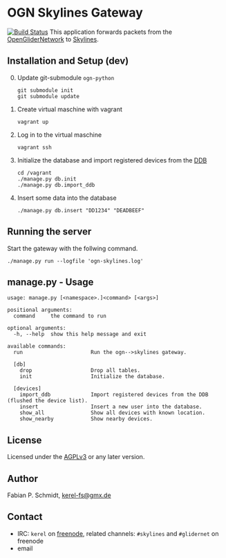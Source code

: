 # OGN Skylines Gateway
[![Build Status](https://travis-ci.org/kerel-fs/ogn-skylines-gateway.png?branch=master)](https://travis-ci.org/kerel-fs/ogn-skylines-gateway)
This application forwards packets from the [OpenGliderNetwork](http://glidernet.org) to [Skylines](https://skylines.aero).

## Installation and Setup (dev)
0. Update git-submodule `ogn-python`

   ```
   git submodule init
   git submodule update
   ```

1. Create virtual maschine with vagrant
   ```
   vagrant up
   ```

3. Log in to the virtual maschine

   ```
   vagrant ssh
   ```

4. Initialize the database and import registered devices from the [DDB](https://ddb.glidernet.org)

   ```
   cd /vagrant
   ./manage.py db.init
   ./manage.py db.import_ddb

   ```

5. Insert some data into the database

   ```
   ./manage.py db.insert "DD1234" "DEADBEEF"
   ```

## Running the server
Start the gateway with the follwing command.

```
./manage.py run --logfile 'ogn-skylines.log'
```

## manage.py - Usage
```
usage: manage.py [<namespace>.]<command> [<args>]

positional arguments:
  command     the command to run

optional arguments:
  -h, --help  show this help message and exit

available commands:
  run                      Run the ogn-->skylines gateway.

  [db]
    drop                   Drop all tables.
    init                   Initialize the database.

  [devices]
    import_ddb             Import registered devices from the DDB (flushed the device list).
    insert                 Insert a new user into the database.
    show_all               Show all devices with known location.
    show_nearby            Show nearby devices.
```

## License
Licensed under the [AGPLv3](LICENSE) or any later version.

## Author
Fabian P. Schmidt, <kerel-fs@gmx.de>

## Contact
- IRC: `kerel` on [freenode](https://freenode.net/),
  related channels: `#skylines` and `#glidernet` on freenode
- email

